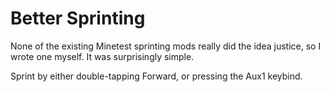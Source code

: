 # Better Sprinting

None of the existing Minetest sprinting mods really did the idea justice, so I wrote one myself.  It was surprisingly simple.

Sprint by either double-tapping Forward, or pressing the Aux1 keybind.
